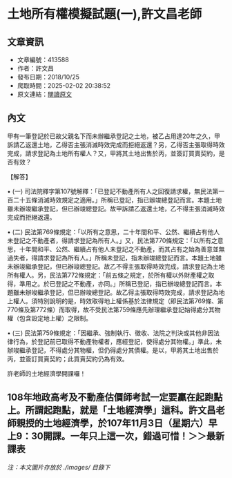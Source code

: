 # 土地所有權模擬試題(一),許文昌老師

## 文章資訊
- 文章編號：413588
- 作者：許文昌
- 發布日期：2018/10/25
- 爬取時間：2025-02-02 20:38:52
- 原文連結：[閱讀原文](https://real-estate.get.com.tw/Columns/detail.aspx?no=413588)

## 內文
甲有一筆登記於已故父親名下而未辦繼承登記之土地，被乙占用達20年之久，甲訴請乙返還土地，乙得否主張消滅時效完成而拒絕返還？另，乙得否主張取得時效完成，請求登記為土地所有權人？又，甲將其土地出售於丙，並簽訂買賣契約，是否有效？

【解答】

• (一) 司法院釋字第107號解釋：「已登記不動產所有人之回復請求權，無民法第一百二十五條消滅時效規定之適用。」所稱已登記，指已辦竣總登記而言。本題土地雖未辦竣繼承登記，但已辦竣總登記。故甲訴請乙返還土地，乙不得主張消滅時效完成而拒絕返還。

• (二) 民法第769條規定：「以所有之意思，二十年間和平、公然、繼續占有他人未登記之不動產者，得請求登記為所有人。」又，民法第770條規定：「以所有之意思，十年間和平、公然、繼續占有他人未登記之不動產，而其占有之始為善意並無過失者，得請求登記為所有人。」所稱未登記，指未辦竣總登記而言。本題土地雖未辦竣繼承登記，但已辦竣總登記。故乙不得主張取得時效完成，請求登記為土地所有權人。另，民法第772條規定：「前五條之規定，於所有權以外財產權之取得，準用之。於已登記之不動產，亦同。」所稱已登記，指已辦竣總登記而言。本題雖未辦竣繼承登記，但已辦竣總登記。故乙得主張取得時效完成，請求登記為地上權人。須特別說明的是，時效取得地上權係基於法律規定（即民法第769條、第770條及第772條）而取得，故不受民法第759條應先辦理繼承登記始得處分其物權（包含設定地上權）之限制。

• (三) 民法第759條規定：「因繼承、強制執行、徵收、法院之判決或其他非因法律行為，於登記前已取得不動產物權者，應經登記，使得處分其物權。」準此，未辦竣繼承登記，不得處分其物權，但仍得處分其債權。是以，甲將其土地出售於丙，並簽訂買賣契約；此買賣契約仍為有效。

許老師的土地經濟學開課囉！

108年地政高考及不動產估價師考試一定要贏在起跑點上。所謂起跑點，就是「土地經濟學」這科。許文昌老師親授的土地經濟學，於107年11月3日（星期六）早上9：30開課。一年只上這一次，錯過可惜！＞＞最新課表
---
*注：本文圖片存放於 ./images/ 目錄下*

